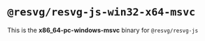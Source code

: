 # `@resvg/resvg-js-win32-x64-msvc`

This is the **x86_64-pc-windows-msvc** binary for `@resvg/resvg-js`
